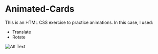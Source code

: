# Animated-Cards
This is an HTML CSS exercise to practice animations.
In this case, I used:
<ul>
  <li>Translate</li>
  <li>Rotate</li>
</ul

![Alt Text](https://media.giphy.com/media/ffTaELVubKlEg7a4fJ/giphy.gif)
